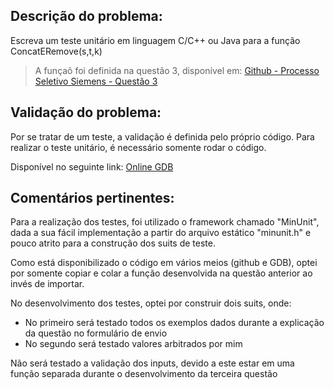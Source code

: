 ## Descrição do problema:

Escreva um teste unitário em linguagem C/C++ ou Java para a função ConcatERemove(s,t,k)

> A funçaõ foi definida na questão 3, disponível em: [Github - Processo Seletivo Siemens - Questão 3](https://github.com/lucas-kaminski/processo-seletivo-siemens/tree/main/questao_3)

## Validação do problema:

Por se tratar de um teste, a validação é definida pelo próprio código.
Para realizar o teste unitário, é necessário somente rodar o código.

Disponível no seguinte link:
[Online GDB](https://onlinegdb.com/KrZ4MwbNr)

## Comentários pertinentes:

Para a realização dos testes, foi utilizado o framework chamado "MinUnit", dada a sua fácil implementação a partir do arquivo estático "minunit.h" e pouco atrito para a construção dos suits de teste.

Como está disponibilizado o código em vários meios (github e GDB), optei por somente copiar e colar a função desenvolvida na questão anterior ao invés de importar.

No desenvolvimento dos testes, optei por construir dois suits, onde:

- No primeiro será testado todos os exemplos dados durante a explicação da questão no formulário de envio
- No segundo será testado valores arbitrados por mim

Não será testado a validação dos inputs, devido a este estar em uma função separada durante o desenvolvimento da terceira questão
